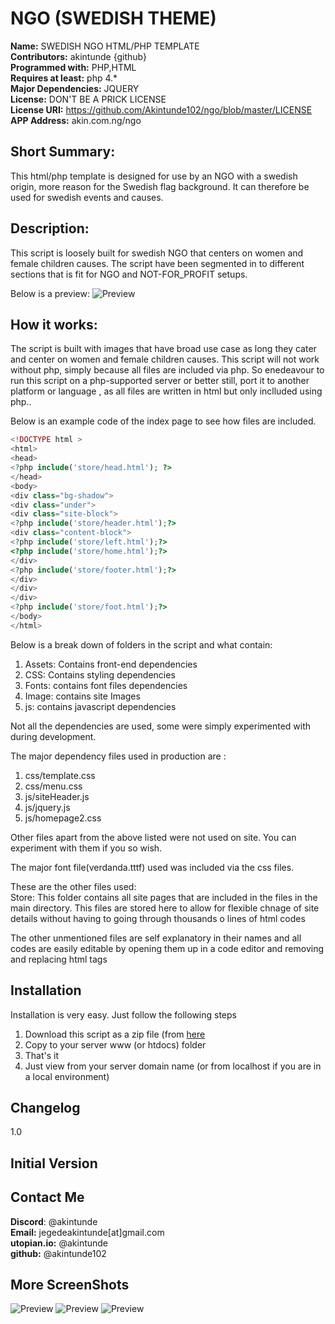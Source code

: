# NGO (SWEDISH THEME)

**Name:** SWEDISH NGO HTML/PHP TEMPLATE<br/>
**Contributors:** akintunde {github}<br/>
**Programmed with:** PHP,HTML<br/>
**Requires at least:** php 4.* <br/>
**Major Dependencies:** JQUERY<br/>
**License:** DON'T BE A PRICK LICENSE <br/>
**License URI:** https://github.com/Akintunde102/ngo/blob/master/LICENSE <br/>
**APP Address:** akin.com.ng/ngo <br/>

## Short Summary:
This html/php template is designed for use by an NGO with a swedish origin, more reason for the Swedish flag background. It can therefore be used for swedish events and causes.


## Description:
This script is loosely built for swedish  NGO that centers on women and female children causes. The script have been segmented in to different sections that is  fit for NGO and NOT-FOR_PROFIT setups. 

Below is a preview:
![Preview](http://akin.com.ng/ngo/a.PNG)


## How it works:
The script is  built with images that have broad use case as long they cater and center on women and female children causes. This script will not work without php, simply because all files are included via php. So enedeavour to run this script on a php-supported server or better still, port it to another platform or language , as all files are written in html but only inclluded using php..

Below is an example code of the index page to see how files are included.
````php
<!DOCTYPE html >
<html>
<head>
<?php include('store/head.html'); ?>
</head>
<body>
<div class="bg-shadow">
<div class="under">
<div class="site-block">
<?php include('store/header.html');?>
<div class="content-block">
<?php include('store/left.html');?>
<?php include('store/home.html');?>
</div>
<?php include('store/footer.html');?>
</div>
</div>
</div>
<?php include('store/foot.html');?>
</body>
</html>
````

Below is a break down of folders in the script and what contain:
1) Assets: Contains front-end dependencies
2) CSS: Contains styling dependencies
3) Fonts: contains font files dependencies
4) Image: contains site Images
5) js: contains javascript dependencies


Not all the dependencies are used, some were simply experimented with during development.

The major dependency files used in production are :
1) css/template.css
2) css/menu.css
3) js/siteHeader.js
4) js/jquery.js
5) js/homepage2.css

Other files apart from the above listed were not used on site. You can experiment with them if you so wish.<br/>

The major font file(verdanda.tttf) used was included via the css files. <br/>

These are the other files used:<br/>
Store: This folder contains all site pages that are included in the files in the main directory. This files are stored here to allow for flexible chnage of site details without having to going through thousands o lines of html codes

The other unmentioned files are self explanatory in their names and all codes are easily editable by opening them up in a code editor and removing and replacing html tags

## Installation 
Installation is very easy. Just follow the following steps

1. Download this script as a zip file (from [here](https://github.com/Akintunde102/ngo/archive/master.zip)
2. Copy to your server  www (or htdocs) folder
3. That's it 
4. Just view from your server domain name (or from localhost if you are in a local environment)


## Changelog
 1.0

## Initial Version

## Contact Me
**Discord**: @akintunde <br/>
**Email:** jegedeakintunde[at]gmail.com<br/>
**utopian.io:** @akintunde <br/>
**github:** @akintunde102<br/>


## More ScreenShots
![Preview](http://akin.com.ng/ngo/a.PNG)
![Preview](http://akin.com.ng/ngo/b.PNG)
![Preview](http://akin.com.ng/ngo/c.PNG)
 

